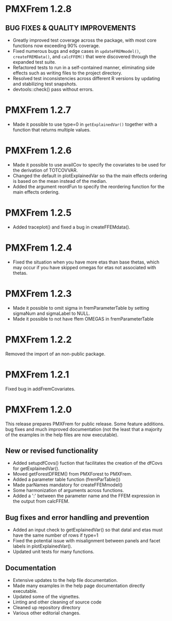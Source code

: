 # PMXFrem 1.2.8

## BUG FIXES & QUALITY IMPROVEMENTS

* Greatly improved test coverage across the package, with most core functions now exceeding 90% coverage.
* Fixed numerous bugs and edge cases in `updateFREMmodel()`, `createFREMData()`, and `calcFFEM()` that were discovered through the expanded test suite.
* Refactored tests to run in a self-contained manner, eliminating side effects such as writing files to the project directory.
* Resolved test inconsistencies across different R versions by updating and stabilizing test snapshots.
* devtools::check() pass without errors.

# PMXFrem 1.2.7

* Made it possible to use type=0 in `getExplainedVar()` together with a function that returns multiple values.

# PMXFrem 1.2.6

* Made it possible to use availCov to specify the covariates to be used for the derivation of TOTCOVVAR.
* Changed the default in plotExplainedVar so tha the main effects ordering is based on the mean instead of the median.
* Added the argument reordFun to specify the reordering function for the main effects ordering.
    
# PMXFrem 1.2.5

* Added traceplot() and fixed a bug in createFFEMdata().

# PMXFrem 1.2.4

* Fixed the situation when you have more etas than base thetas, which may occur if you have skipped omegas for etas not associated with thetas.

# PMXFrem 1.2.3

* Made it possible to omit sigma in fremParameterTable by setting sigmaNum and sigmaLabel to NULL.
* Made it possible to not have ffem OMEGAS in fremParameterTable

# PMXFrem 1.2.2

Removed the import of an non-public package.

# PMXFrem 1.2.1

Fixed bug in addFremCovariates.

# PMXFrem 1.2.0

This release prepares PMXFrem for public release. Some feature additions. bug
fixes and much improved documentation (not the least that a majority of the
examples in the help files are now executable).

## New or revised functionality
* Added setupdfCovs() fuction that facilitates the creation of the dfCovs for getExplainedVar().
* Moved getForestDFREM() from PMXForest to PMXFrem.
* Added a parameter table function (fremParTable())
* Made parNames mandatory for createFFEMmodel()
* Some harmonization of arguments across functions.
* Added a ':' between the parameter name and the FFEM expression in the output from calcFFEM.

## Bug fixes and error handling and prevention
* Added an input check to getExplainedVar() so that dataI and etas must have the
same number of rows if type=1
* Fixed the potential issue with misalignment between panels and facet labels in 
plotExplainedVar().
* Updated unit tests for many functions.

## Documentation
* Extensive updates to the help file documentation.
* Made many examples in the help page documentation directly executable.
* Updated some of the vignettes.
* Linting and other cleaning of source code
* Cleaned up repository directory
* Various other editorial changes.
